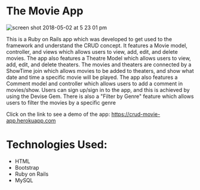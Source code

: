 # The Movie App

![screen shot 2018-05-02 at 5 23 01 pm](https://user-images.githubusercontent.com/20608379/39555351-9e77c0e6-4e2d-11e8-8e59-bda158d856bc.png)

This is a Ruby on Rails app which was developed to get used to the framework and understand the CRUD concept. It features a Movie model, controller, and views which allows users to view, add, edit, and delete movies. The app also features a Theatre Model which allows users to view, add, edit, and delete theaters. The movies and theaters are connected by a ShowTime join which allows movies to be added to theaters, and show what date and time a specific movie will be played. The app also features a Comment model and controller which allows users to add a comment in movies/show. Users can sign up/sign in to the app, and this is achieved by using the Devise Gem. There is also a "Filter by Genre" feature which allows users to filter the movies by a specific genre

Click on the link to see a demo of the app: https://crud-movie-app.herokuapp.com

# Technologies Used:
* HTML
* Bootstrap 
* Ruby on Rails
* MySQL
